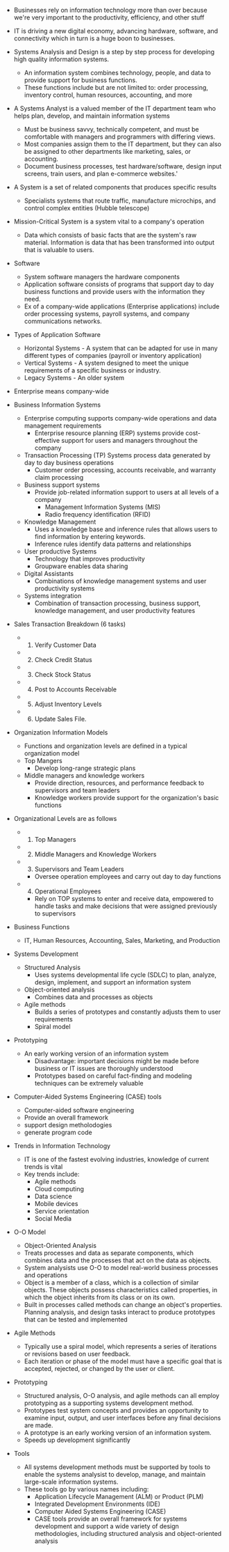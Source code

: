





- Businesses rely on information technology more than over because we're very important to the productivity, efficiency, and other stuff 

- IT is driving a new digital economy, advancing hardware, software, and connectivity which in turn is a huge boon to businesses.

- Systems Analysis and Design is a step by step process for developing high quality information systems.
	- An information system combines technology, people, and data to provide support for business functions.
	- These functions include but are not limited to: order processing, inventory control, human resources, accounting, and more

- A Systems Analyst is a valued member of the IT department team who helps plan, develop, and maintain information systems 
	- Must be business savvy, technically competent, and must be comfortable with managers and programmers with differing views. 
	- Most companies assign them to the IT department, but they can also be assigned to other departments like marketing, sales, or accounting.
	- Document business processes, test hardware/software, design input screens, train users, and plan e-commerce websites.'

- A System is a set of related components that produces specific results
	- Specialists systems that route traffic, manufacture microchips, and control complex entities (Hubble telescope) 

- Mission-Critical System is a system vital to a company's operation
	- Data which consists of basic facts that are the system's raw material. Information is data that has been transformed into output that is valuable to users. 

- Software
	- System software managers the hardware components 
	- Application software consists of programs that support day to day business functions and provide users with the information they need. 
	- Ex of a company-wide applications (Enterprise applications) include order processing systems, payroll systems, and company communications networks.

- Types of Application Software
	- Horizontal Systems - A system that can be adapted for use in many different types of companies (payroll or inventory application) 
	- Vertical Systems - A system designed to meet the unique requirements of a specific business or industry. 
	- Legacy Systems - An older system 

- Enterprise means company-wide

- Business Information Systems 
	- Enterprise computing supports company-wide operations and data management requirements
		- Enterprise resource planning (ERP) systems provide cost-effective support for users and managers throughout the company
	- Transaction Processing (TP) Systems process data generated by day to day business operations
		- Customer order processing, accounts receivable, and warranty claim processing
	- Business support systems
		- Provide job-related information support to users at all levels of a company 
			- Management Information Systems (MIS) 
			- Radio frequency identification (RFID)
	- Knowledge Management 
		- Uses a knowledge base and inference rules that allows users to find information by entering keywords.
		- Inference rules identify data patterns and relationships
	- User productive Systems
		- Technology that improves productivity 
		- Groupware enables data sharing
	- Digital Assistants
		- Combinations of knowledge management systems and user productivity systems
	- Systems integration
		- Combination of transaction processing, business support, knowledge management, and user productivity features

- Sales Transaction Breakdown (6 tasks)
	- 1. Verify Customer Data
	- 2. Check Credit Status
	- 3. Check Stock Status
	- 4. Post to Accounts Receivable
	- 5. Adjust Inventory Levels
	- 6. Update Sales File.

- Organization Information Models
	- Functions and organization levels are defined in a typical organization model
	- Top Mangers
		- Develop long-range strategic plans
	- Middle managers and knowledge workers
		- Provide direction, resources, and performance feedback to supervisors and team leaders
		- Knowledge workers provide support for the organization's basic functions

- Organizational Levels are as follows
	- 1. Top Managers
	- 2. Middle Managers and Knowledge Workers
	- 3. Supervisors and Team Leaders
		- Oversee operation employees and carry out day to day functions
	- 4. Operational Employees
		- Rely on TOP systems to enter and receive data, empowered to handle tasks and make decisions that were assigned previously to supervisors

- Business Functions
	- IT, Human Resources, Accounting, Sales, Marketing, and Production 

- Systems Development 
	- Structured Analysis
		- Uses systems developmental life cycle (SDLC) to plan, analyze, design, implement, and support an information system
	- Object-oriented analysis
		- Combines data and processes as objects
	- Agile methods
		- Builds a series of prototypes and constantly adjusts them to user requirements
		- Spiral model

- Prototyping 
	- An early working version of an information system
		- Disadvantage: important decisions might be made before business or IT issues are thoroughly understood
		- Prototypes based on careful fact-finding and modeling techniques can be extremely valuable 

- Computer-Aided Systems Engineering (CASE) tools
	- Computer-aided software engineering
	- Provide an overall framework
	- support design metholodogies 
	- generate program code

- Trends in Information Technology
	- IT is one of the fastest evolving industries, knowledge of current trends is vital
	- Key trends include:
		- Agile methods
		- Cloud computing 
		- Data science
		- Mobile devices
		- Service orientation
		- Social Media

- O-O Model
	- Object-Oriented Analysis
	- Treats processes and data as separate components, which combines data and the processes that act on the data as objects.
	- System analysists use O-O to model real-world business processes and operations
	- Object is a member of a class, which is a collection of similar objects. These objects possess characteristics called properties, in which the object inherits from its class or on its own.
	- Built in processes called methods can change an object's properties. Planning analysis, and design tasks interact to produce prototypes that can be tested and implemented 

- Agile Methods
	- Typically use a spiral model, which represents a series of iterations or revisions based on user feedback. 
	- Each iteration or phase of the model must have a specific goal that is accepted, rejected, or changed by the user or client. 

- Prototyping 
	- Structured analysis, O-O analysis, and agile methods can all employ prototyping as a supporting systems development method. 
	- Prototypes test system concepts and provides an opportunity to examine input, output, and user interfaces before any final decisions are made. 
	- A prototype is an early working version of an information system.
	- Speeds up development significantly

- Tools 
	- All systems development methods must be supported by tools to enable the systems analysist to develop, manage, and maintain large-scale information systems.
	- These tools go by various names including:
		- Application Lifecycle Management (ALM) or Product (PLM)
		- Integrated Development Environments (IDE) 
		- Computer Aided Systems Engineering (CASE)
		- CASE tools provide an overall framework for systems development and support a wide variety of design methodologies, including structured analysis and object-oriented analysis